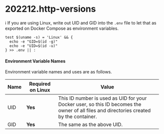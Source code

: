 # 202212.http-versions

:information_source: If you are using Linux, write out UID and GID into the `.env` file to let that as exported on Docker Compose as environment variables.

```console
test $(uname -s) = 'Linux' && {
  echo -e "GID=$(id -g)"
  echo -e "UID=$(id -u)"
} >> .env || :
```

#### Environment Variable Names

Environment variable names and uses are as follows.

| Name | Required on Linux | Value                                                                                                                                   |
| ---- | ----------------- | --------------------------------------------------------------------------------------------------------------------------------------- |
| UID  | **Yes**           | This ID number is used as UID for your Docker user, so this ID becomes the owner of all files and directories created by the container. |
| GID  | **Yes**           | The same as the above UID.                                                                                                              |
